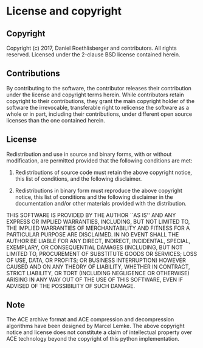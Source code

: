 # License and copyright

## Copyright

Copyright (c) 2017, Daniel Roethlisberger and contributors.
All rights reserved.
Licensed under the 2-clause BSD license contained herein.


## Contributions

By contributing to the software, the contributor releases their
contribution under the license and copyright terms herein.  While
contributors retain copyright to their contributions, they grant the
main copyright holder of the software the irrevocable, transferable
right to relicense the software as a whole or in part, including their
contributions, under different open source licenses than the one
contained herein.


## License

Redistribution and use in source and binary forms, with or without
modification, are permitted provided that the following conditions
are met:

1. Redistributions of source code must retain the above copyright
   notice, this list of conditions, and the following disclaimer.

2. Redistributions in binary form must reproduce the above copyright
   notice, this list of conditions and the following disclaimer in the
   documentation and/or other materials provided with the distribution.

THIS SOFTWARE IS PROVIDED BY THE AUTHOR ``AS IS'' AND ANY EXPRESS OR
IMPLIED WARRANTIES, INCLUDING, BUT NOT LIMITED TO, THE IMPLIED WARRANTIES
OF MERCHANTABILITY AND FITNESS FOR A PARTICULAR PURPOSE ARE DISCLAIMED.
IN NO EVENT SHALL THE AUTHOR BE LIABLE FOR ANY DIRECT, INDIRECT,
INCIDENTAL, SPECIAL, EXEMPLARY, OR CONSEQUENTIAL DAMAGES (INCLUDING, BUT
NOT LIMITED TO, PROCUREMENT OF SUBSTITUTE GOODS OR SERVICES; LOSS OF USE,
DATA, OR PROFITS; OR BUSINESS INTERRUPTION) HOWEVER CAUSED AND ON ANY
THEORY OF LIABILITY, WHETHER IN CONTRACT, STRICT LIABILITY, OR TORT
(INCLUDING NEGLIGENCE OR OTHERWISE) ARISING IN ANY WAY OUT OF THE USE OF
THIS SOFTWARE, EVEN IF ADVISED OF THE POSSIBILITY OF SUCH DAMAGE.


## Note

The ACE archive format and ACE compression and decompression
algorithms have been designed by Marcel Lemke.  The above copyright
notice and license does not constitute a claim of intellectual property
over ACE technology beyond the copyright of this python implementation.

